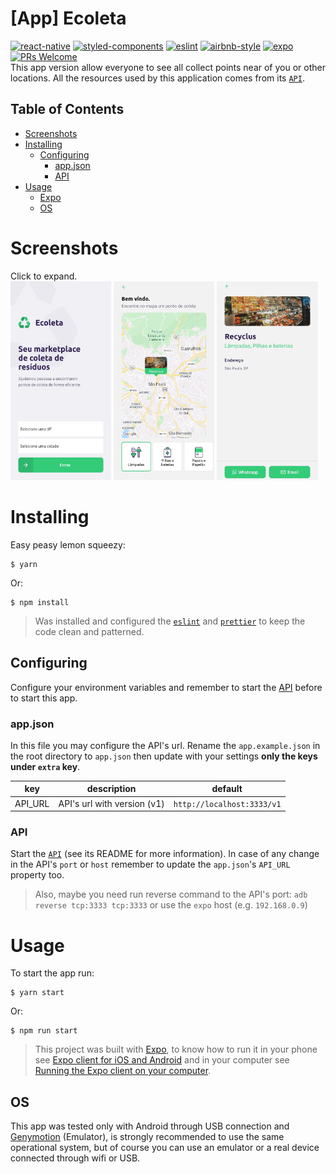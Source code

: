 # [App] Ecoleta
[![react-native](https://img.shields.io/badge/react--native-0.61.4-61dafb?style=flat-square&logo=react)](https://reactnative.dev/)
[![styled-components](https://img.shields.io/badge/styled_components-5.1.1-db7b86?style=flat-square&logo=styled-components)](https://styled-components.com/)
[![eslint](https://img.shields.io/badge/eslint-6.8.0-4b32c3?style=flat-square&logo=eslint)](https://eslint.org/)
[![airbnb-style](https://flat.badgen.net/badge/style-guide/airbnb/ff5a5f?icon=airbnb)](https://github.com/airbnb/javascript)
[![expo](https://img.shields.io/badge/expo-37.0.3-000000?style=flat-square&logo=expo)](https://expo.io/)
[![PRs Welcome](https://img.shields.io/badge/PRs-welcome-brightgreen.svg?style=flat-square)](http://makeapullrequest.com)<br>
This app version allow everyone to see all collect points near of you or other locations. All the resources used by this application comes from its [`API`](https://github.com/DiegoVictor/ecoleta-api).

## Table of Contents
* [Screenshots](#screenshots)
* [Installing](#installing)
  * [Configuring](#configuring)
    * [app.json](#appjson)
    * [API](#api)
* [Usage](#usage)
  * [Expo](#expo)
  * [OS](#os)

# Screenshots
Click to expand.<br>
<img src="https://raw.githubusercontent.com/DiegoVictor/ecoleta-app/master/screenshots/home.png" width="32%">
<img src="https://raw.githubusercontent.com/DiegoVictor/ecoleta-app/master/screenshots/points.jpg" width="32%">
<img src="https://raw.githubusercontent.com/DiegoVictor/ecoleta-app/master/screenshots/detail.jpg" width="32%">

# Installing
Easy peasy lemon squeezy:
```
$ yarn
```
Or:
```
$ npm install
```
> Was installed and configured the [`eslint`](https://eslint.org/) and [`prettier`](https://prettier.io/) to keep the code clean and patterned.

## Configuring
Configure your environment variables and remember to start the [API](https://github.com/DiegoVictor/ecoleta-api) before to start this app.

### app.json
In this file you may configure the API's url. Rename the `app.example.json` in the root directory to `app.json` then update with your settings **only the keys under `extra` key**.

key|description|default
---|---|---
API_URL|API's url with version (v1)|`http://localhost:3333/v1`

### API
Start the [`API`](https://github.com/DiegoVictor/ecoleta-api) (see its README for more information). In case of any change in the API's `port` or `host` remember to update the `app.json`'s `API_URL` property too.
> Also, maybe you need run reverse command to the API's port: `adb reverse tcp:3333 tcp:3333` or use the `expo` host (e.g. `192.168.0.9`)

# Usage
To start the app run:
```
$ yarn start
```
Or:
```
$ npm run start
```
> This project was built with [Expo](https://expo.io), to know how to run it in your phone see [Expo client for iOS and Android](https://docs.expo.io/versions/v37.0.0/get-started/installation/#2-mobile-app-expo-client-for-ios) and in your computer see [Running the Expo client on your computer](https://docs.expo.io/versions/v37.0.0/get-started/installation/#running-the-expo-client-on-your-computer).

## OS
This app was tested only with Android through USB connection and [Genymotion](https://www.genymotion.com/) (Emulator), is strongly recommended to use the same operational system, but of course you can use an emulator or a real device connected through wifi or USB.
